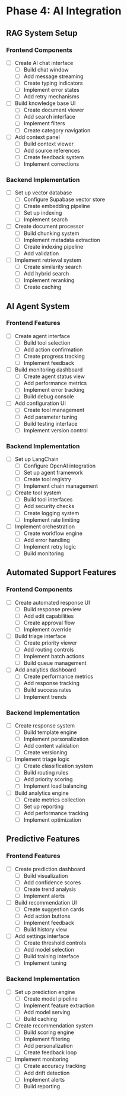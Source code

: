 # Phase 4: AI Integration

## RAG System Setup

### Frontend Components
- [ ] Create AI chat interface
  - [ ] Build chat window
  - [ ] Add message streaming
  - [ ] Create typing indicators
  - [ ] Implement error states
  - [ ] Add retry mechanisms
- [ ] Build knowledge base UI
  - [ ] Create document viewer
  - [ ] Add search interface
  - [ ] Implement filters
  - [ ] Create category navigation
- [ ] Add context panel
  - [ ] Build context viewer
  - [ ] Add source references
  - [ ] Create feedback system
  - [ ] Implement corrections

### Backend Implementation
- [ ] Set up vector database
  - [ ] Configure Supabase vector store
  - [ ] Create embedding pipeline
  - [ ] Set up indexing
  - [ ] Implement search
- [ ] Create document processor
  - [ ] Build chunking system
  - [ ] Implement metadata extraction
  - [ ] Create indexing pipeline
  - [ ] Add validation
- [ ] Implement retrieval system
  - [ ] Create similarity search
  - [ ] Add hybrid search
  - [ ] Implement reranking
  - [ ] Create caching

## AI Agent System

### Frontend Features
- [ ] Create agent interface
  - [ ] Build tool selection
  - [ ] Add action confirmation
  - [ ] Create progress tracking
  - [ ] Implement feedback
- [ ] Build monitoring dashboard
  - [ ] Create agent status view
  - [ ] Add performance metrics
  - [ ] Implement error tracking
  - [ ] Build debug console
- [ ] Add configuration UI
  - [ ] Create tool management
  - [ ] Add parameter tuning
  - [ ] Build testing interface
  - [ ] Implement version control

### Backend Implementation
- [ ] Set up LangChain
  - [ ] Configure OpenAI integration
  - [ ] Set up agent framework
  - [ ] Create tool registry
  - [ ] Implement chain management
- [ ] Create tool system
  - [ ] Build tool interfaces
  - [ ] Add security checks
  - [ ] Create logging system
  - [ ] Implement rate limiting
- [ ] Implement orchestration
  - [ ] Create workflow engine
  - [ ] Add error handling
  - [ ] Implement retry logic
  - [ ] Build monitoring

## Automated Support Features

### Frontend Components
- [ ] Create automated response UI
  - [ ] Build response preview
  - [ ] Add edit capabilities
  - [ ] Create approval flow
  - [ ] Implement override
- [ ] Build triage interface
  - [ ] Create priority viewer
  - [ ] Add routing controls
  - [ ] Implement batch actions
  - [ ] Build queue management
- [ ] Add analytics dashboard
  - [ ] Create performance metrics
  - [ ] Add response tracking
  - [ ] Build success rates
  - [ ] Implement trends

### Backend Implementation
- [ ] Create response system
  - [ ] Build template engine
  - [ ] Implement personalization
  - [ ] Add content validation
  - [ ] Create versioning
- [ ] Implement triage logic
  - [ ] Create classification system
  - [ ] Build routing rules
  - [ ] Add priority scoring
  - [ ] Implement load balancing
- [ ] Build analytics engine
  - [ ] Create metrics collection
  - [ ] Set up reporting
  - [ ] Add performance tracking
  - [ ] Implement optimization

## Predictive Features

### Frontend Features
- [ ] Create prediction dashboard
  - [ ] Build visualization
  - [ ] Add confidence scores
  - [ ] Create trend analysis
  - [ ] Implement alerts
- [ ] Build recommendation UI
  - [ ] Create suggestion cards
  - [ ] Add action buttons
  - [ ] Implement feedback
  - [ ] Build history view
- [ ] Add settings interface
  - [ ] Create threshold controls
  - [ ] Add model selection
  - [ ] Build training interface
  - [ ] Implement tuning

### Backend Implementation
- [ ] Set up prediction engine
  - [ ] Create model pipeline
  - [ ] Implement feature extraction
  - [ ] Add model serving
  - [ ] Build caching
- [ ] Create recommendation system
  - [ ] Build scoring engine
  - [ ] Implement filtering
  - [ ] Add personalization
  - [ ] Create feedback loop
- [ ] Implement monitoring
  - [ ] Create accuracy tracking
  - [ ] Add drift detection
  - [ ] Implement alerts
  - [ ] Build reporting 